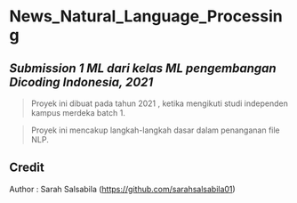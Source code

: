 # News_Natural_Language_Processing
## _Submission 1 ML dari kelas ML pengembangan Dicoding Indonesia, 2021_

> Proyek ini dibuat pada tahun 2021 , ketika mengikuti studi independen kampus merdeka batch 1.

> Proyek ini mencakup langkah-langkah dasar dalam penanganan file NLP.


## Credit
Author : Sarah Salsabila (https://github.com/sarahsalsabila01)